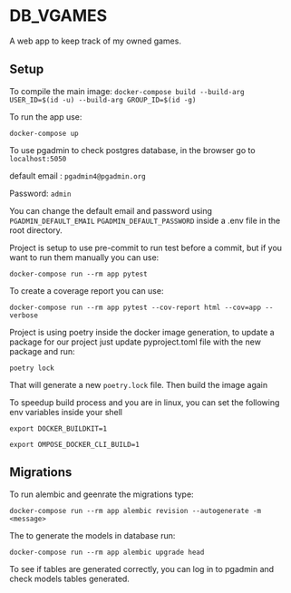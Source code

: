# DB_VGAMES

A web app to keep track of my owned games.

## Setup

To compile the main image:
`docker-compose build --build-arg USER_ID=$(id -u) --build-arg GROUP_ID=$(id -g)`

To run the app use:

`docker-compose up`

To use pgadmin to check postgres database, in the browser go to `localhost:5050`

default email : `pgadmin4@pgadmin.org`

Password: `admin`

You can change the default email and password using
`PGADMIN_DEFAULT_EMAIL` `PGADMIN_DEFAULT_PASSWORD` inside a .env file in the root directory.

Project is setup to use pre-commit to run test before a commit, but if you want
to run them manually you can use:

`docker-compose run --rm app pytest`

To create a coverage report you can use:

`docker-compose run --rm app pytest --cov-report html --cov=app --verbose`

Project is using poetry inside the docker image generation, to update a package for
our project just update pyproject.toml file with the new package and run:

`poetry lock`

That will generate a new `poetry.lock` file. Then build the image again

To speedup build process and you are in linux, you can set the following env variables inside your shell

`export DOCKER_BUILDKIT=1`

`export OMPOSE_DOCKER_CLI_BUILD=1`

## Migrations

To run alembic and geenrate the migrations type:

`docker-compose run --rm app alembic revision --autogenerate -m <message>`

The to generate the models in database run:

`docker-compose run --rm app alembic upgrade head`

To see if tables are generated correctly, you can log in to pgadmin and check
models tables generated.
